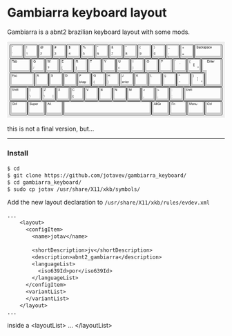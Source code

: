 # Gambiarra keyboard layout 

Gambiarra is a abnt2 brazilian keyboard layout with some mods.

![alt text](https://github.com/jotavev/gambiarra_keyboard/blob/1164500244b2b2b1e38e5b4e1f4d87dfc0ed388f/gambiarra.png)

this is not a final version, but...
___
### Install
```
$ cd
$ git clone https://github.com/jotavev/gambiarra_keyboard/
$ cd gambiarra_keyboard/
$ sudo cp jotav /usr/share/X11/xkb/symbols/
```
Add the new layout declaration to ```/usr/share/X11/xkb/rules/evdev.xml```
```
...
    <layout>
      <configItem>
        <name>jotav</name>

        <shortDescription>jv</shortDescription>
        <description>abnt2_gambiarra</description>
        <languageList>
          <iso639Id>por</iso639Id>
        </languageList>
      </configItem>
      <variantList>
      </variantList>
    </layout>
...

```
inside a &lt;layoutList&gt; ... &lt;/layoutList&gt;

